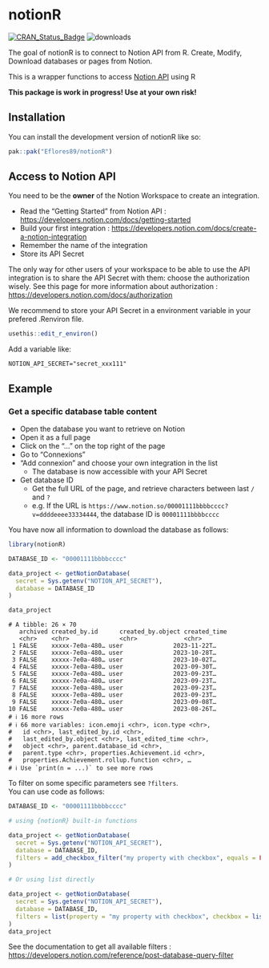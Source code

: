 
<!-- README.md is generated from README.Rmd. Please edit that file -->

# notionR

<!-- badges: start -->

[![CRAN\_Status\_Badge](http://www.r-pkg.org/badges/version/inegiR)](http://cran.r-project.org/package=inegiR) ![downloads](http://cranlogs.r-pkg.org/badges/grand-total/inegiR)

<!-- badges: end -->

The goal of notionR is to connect to Notion API from R. Create, Modify,
Download databases or pages from Notion.

This is a wrapper functions to access [Notion
API](https://developers.notion.com) using R

**This package is work in progress! Use at your own risk!**

## Installation

You can install the development version of notionR like so:

``` r
pak::pak("Eflores89/notionR")
```

## Access to Notion API

You need to be the **owner** of the Notion Workspace to create an
integration.

- Read the “Getting Started” from Notion API :
  <https://developers.notion.com/docs/getting-started>
- Build your first integration :
  <https://developers.notion.com/docs/create-a-notion-integration>
- Remember the name of the integration
- Store its API Secret

The only way for other users of your workspace to be able to use the API
integration is to share the API Secret with them: choose the
authorization wisely. See this page for more information about
authorization : <https://developers.notion.com/docs/authorization>

We recommend to store your API Secret in a environment variable in your
prefered .Renviron file.

``` r
usethis::edit_r_environ()
```

Add a variable like:

    NOTION_API_SECRET="secret_xxx111"

## Example

### Get a specific database table content

- Open the database you want to retrieve on Notion
- Open it as a full page
- Click on the “…” on the top right of the page
- Go to “Connexions”
- “Add connexion” and choose your own integration in the list
  - The database is now accessible with your API Secret
- Get database ID
  - Get the full URL of the page, and retrieve characters between last
    `/` and `?`
  - e.g. If the URL is
    `https://www.notion.so/00001111bbbbcccc?v=ddddeeee33334444`, the
    database ID is `00001111bbbbcccc`

You have now all information to download the database as follows:

``` r
library(notionR)

DATABASE_ID <- "00001111bbbbcccc"

data_project <- getNotionDatabase(
  secret = Sys.getenv("NOTION_API_SECRET"), 
  database = DATABASE_ID
)

data_project
```

    # A tibble: 26 × 70
       archived created_by.id      created_by.object created_time
       <chr>    <chr>              <chr>             <chr>       
     1 FALSE    xxxxx-7e0a-480… user              2023-11-22T…
     2 FALSE    xxxxx-7e0a-480… user              2023-10-28T…
     3 FALSE    xxxxx-7e0a-480… user              2023-10-02T…
     4 FALSE    xxxxx-7e0a-480… user              2023-09-30T…
     5 FALSE    xxxxx-7e0a-480… user              2023-09-23T…
     6 FALSE    xxxxx-7e0a-480… user              2023-09-23T…
     7 FALSE    xxxxx-7e0a-480… user              2023-09-23T…
     8 FALSE    xxxxx-7e0a-480… user              2023-09-23T…
     9 FALSE    xxxxx-7e0a-480… user              2023-09-08T…
    10 FALSE    xxxxx-7e0a-480… user              2023-08-26T…
    # ℹ 16 more rows
    # ℹ 66 more variables: icon.emoji <chr>, icon.type <chr>,
    #   id <chr>, last_edited_by.id <chr>,
    #   last_edited_by.object <chr>, last_edited_time <chr>,
    #   object <chr>, parent.database_id <chr>,
    #   parent.type <chr>, properties.Achievement.id <chr>,
    #   properties.Achievement.rollup.function <chr>, …
    # ℹ Use `print(n = ...)` to see more rows

To filter on some specific parameters see `?filters`.  
You can use code as follows:

``` r
DATABASE_ID <- "00001111bbbbcccc"

# using {notionR} built-in functions

data_project <- getNotionDatabase(
  secret = Sys.getenv("NOTION_API_SECRET"), 
  database = DATABASE_ID,
  filters = add_checkbox_filter("my property with checkbox", equals = FALSE)
)

# Or using list directly

data_project <- getNotionDatabase(
  secret = Sys.getenv("NOTION_API_SECRET"), 
  database = DATABASE_ID,
  filters = list(property = "my property with checkbox", checkbox = list(equals = FALSE))
)
data_project
```

See the documentation to get all available filters :
<https://developers.notion.com/reference/post-database-query-filter>
